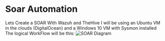 # Soar Automation
Lets Create a SOAR With Wazuh and TheHive
I will be using an Ubuntu VM in the clouds (DigitalOcean) and a Windows 10 VM with Sysmon installed
The logical WorkFlow will be this:
![SOAR Diagram](https://github.com/user-attachments/assets/9b9b642f-1367-4626-b844-23687093e4a8)
